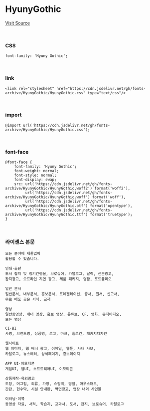 # HyunyGothic

[Visit Source](http://www.earlyfont.com/portfolio/EARLYFONT_HYUNY%20GO)

&nbsp;

### CSS

```
font-family: 'Hyuny Gothic';
```

&nbsp;

### link

```
<link rel="stylesheet" href="https://cdn.jsdelivr.net/gh/fonts-archive/HyunyGothic/HyunyGothic.css" type="text/css"/>
```

&nbsp;

### import

```
@import url('https://cdn.jsdelivr.net/gh/fonts-archive/HyunyGothic/HyunyGothic.css');
```

&nbsp;

### font-face

```
@font-face {
    font-family: 'Hyuny Gothic';
    font-weight: normal;
    font-style: normal;
    font-display: swap;
    src: url('https://cdn.jsdelivr.net/gh/fonts-archive/HyunyGothic/HyunyGothic.woff2') format('woff2'),
         url('https://cdn.jsdelivr.net/gh/fonts-archive/HyunyGothic/HyunyGothic.woff') format('woff'),
         url('https://cdn.jsdelivr.net/gh/fonts-archive/HyunyGothic/HyunyGothic.otf') format('opentype'),
         url('https://cdn.jsdelivr.net/gh/fonts-archive/HyunyGothic/HyunyGothic.ttf') format('truetype');
}
```

&nbsp;

### 라이센스 본문

```
모든 분야에 제한없이
활용할 수 있습니다.

인쇄·출판
도서 잡지 및 정기간행물, 브로슈어, 카탈로그, 달력, 신문광고,
잡지광고, 오프라인 지면 광고, 제품 패키지, 명함, 포트폴리오

일반 문서
일반문서, 내부문서, 홍보문서, 프레젠테이션, 증서, 원서, 신고서,
무료 배포 공문 서식, 교재

영상
일반동영상, 배너 영상, 홍보 영상, 유튜브, CF, 영화, 뮤직비디오,
모든 영상

CI·BI
사명, 브랜드명, 상품명, 로고, 마크, 슬로건, 패키지디자인

웹사이트
웹 이미지, 웹 배너 광고, 이메일, 웹툰, 사내 사보,
카탈로그, 뉴스레터, 상세페이지, 홍보페이지

APP UI·이모티콘
게임UI, 앱UI, 소프트웨어UI, 이모티콘

상품제작·옥외광고
도장, 머그컵, 외류, 가방, 쇼핑백, 명찰, 마우스패드,
간판, 현수막, 시설 안내판, 벽면광고, 업장 내외 사인물

이러닝·이북
동영상 자료, 서적, 학습지, 교과서, 도서, 잡지, 브로슈어, 카탈로그
```
